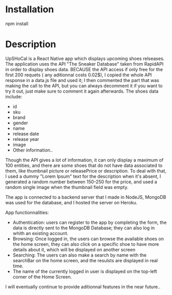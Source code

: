 # Installation
npm install

# Description
UpSHoCal is a React Native app which displays upcoming shoes relseases. The application uses the API "The Sneaker Database" taken from RapidAPI in order to display shoes data. BECAUSE the API access if only free for the first 200 requets ( any aditionnal costs 0.02$), I copied the whole API response in a data.js file and used it; I then commented the part that was making the call to the API, but you can always decomment it if you want to try it out, just make sure to comment it again  afterwards. The shoes data include:
  - id
  - sku
  - brand
  - gender
  - name
  - release date
  - release year
  - image
  - Other information..

Though the API gives a lot of information, it can only display a maximum of 100 entities, and there are some shoes that do not have data associated to them, like thumbnail picture or releasePrice or description. To deal with that, I used a dummy "Lorem Ipsum" text for the description when it's absent, I generated a random number between 150-250 for the price, and used a random single image when the thumbnail field was empty.

The app is connected to a backend server that I made in NodeJS, MongoDB was used for the database, and I hosted the server on Heroku.

App functionnalities:
  - Authentication: users can register to the app by completing the form, the data is directly sent to the MongoDB Database; they can also log in whith an existing account.
  - Browsing: Once logged in, the users can browse the available shoes on the home screen, they can also click on a specific shoe to have more details about it, which will be displayed on another screen
  - Searching: The users can also make a search by name with the searchBar on the home screen, and the resulsts are displayed in real time.
  - The name of the currently logged in user is displayed on the top-left corner of the Home Screen.

I will eventually continue to provide aditionnal features in the near future..
